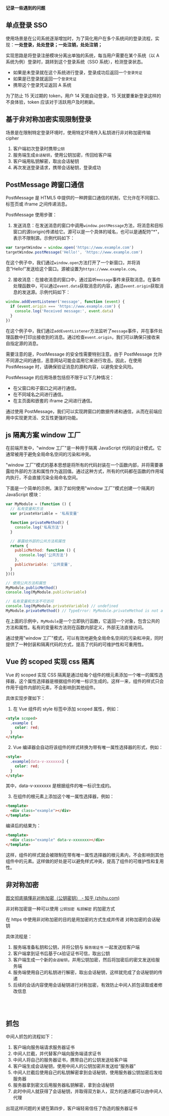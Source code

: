 **记录一些遇到的问题**

## 单点登录 SSO

使用场景是在公司系统逐渐增加时，为了简化用户在多个系统间的登录流程，实现：**一处登录，处处登录；一处注销，处处注销；**

实现思路是将登录注册模块分离出单独的系统，每当用户需要在某个系统（以 A 系统为例）登录时，跳转到这个登录系统（SSO 系统），检测登录状态。

- 如果是未登录就在这个系统进行登录，登录成功后返回一个`登录凭证`
- 如果是已登录就返回一个`登录凭证`
- 携带这个登录凭证返回 A 系统

为了防止 15 天过期的 token，用户 14 天能自动登录，15 天就要重新登录这样的不良体验，token 应该对于活跃用户及时刷新。

## 基于非对称加密实现限制登录

场景是在限制特定登录环境时，使用特定环境传入私钥进行非对称加密传输 cipher

1. 客户端初次登录时携带`公钥`
2. 服务端生成`会话秘钥`，使用公钥加密，传回给客户端
3. 客户端用私钥解密，取出会话秘钥
4. 再次发送登录请求，携带会话秘钥，登录成功

## PostMessage 跨窗口通信

PostMessage 是 HTML5 中提供的一种跨窗口通信的机制，它允许在不同窗口、标签页或 iframe 之间传递消息。

PostMessage 使用步骤：

1. 发送消息：在发送消息的窗口中调用`window.postMessage`方法，将消息和目标窗口的源(origin)传递给它。源可以是一个具体的域名，也可以是通配符"\*"，表示不限制源。示例代码如下：

```javascript
var targetWindow = window.open('https://www.example.com')
targetWindow.postMessage('Hello!', 'https://www.example.com')
```

在这个例子中，我们通过`window.open`方法打开了一个新窗口，并将消息"Hello!"发送给这个窗口。源被设置为`https://www.example.com`。

2. 接收消息：在接收消息的窗口中，通过监听`message`事件来获取消息。在事件处理函数中，可以通过`event.data`获取消息的内容，通过`event.origin`获取消息的发送源。示例代码如下：

```javascript
window.addEventListener('message', function (event) {
  if (event.origin === 'https://www.example.com') {
    console.log('Received message:', event.data)
  }
})
```

在这个例子中，我们通过`addEventListener`方法监听了`message`事件，并在事件处理函数中打印出接收到的消息。通过检查`event.origin`，我们可以确保只接收来自指定源的消息。

需要注意的是，PostMessage 的安全性需要特别注意。由于 PostMessage 允许不同源之间的通信，恶意网站可能会滥用它来进行攻击。因此，在使用 PostMessage 时，请确保验证消息的源和内容，以避免安全风险。

PostMessage 的应用场景包括但不限于以下几种情况：

- 在父窗口和子窗口之间进行通信。
- 在不同域名之间进行通信。
- 在主页面和嵌套的 iframe 之间进行通信。

通过使用 PostMessage，我们可以实现跨窗口的数据传递和通信，从而在前端应用中实现更灵活、交互性更强的功能。

## js 隔离方案 window 工厂

在前端开发中，"window 工厂"是一种用于隔离 JavaScript 代码的设计模式。它通常被用于避免全局命名空间的污染和冲突。

"window 工厂"模式的基本思想是将所有的代码封装在一个函数内部，并将需要暴露给外部的方法和属性作为返回值。通过这种方式，所有的代码都在函数的作用域内执行，不会直接污染全局命名空间。

下面是一个简单的示例，演示了如何使用"window 工厂"模式创建一个隔离的 JavaScript 模块：

```javascript
var MyModule = (function () {
  // 私有变量和方法
  var privateVariable = '私有变量'

  function privateMethod() {
    console.log('私有方法')
  }

  // 暴露给外部的公共方法和属性
  return {
    publicMethod: function () {
      console.log('公共方法')
    },
    publicVariable: '公共变量',
  }
})()

// 使用公共方法和属性
MyModule.publicMethod()
console.log(MyModule.publicVariable)

// 私有变量和方法不可访问
console.log(MyModule.privateVariable) // undefined
MyModule.privateMethod() // TypeError: MyModule.privateMethod is not a function
```

在上面的示例中，`MyModule`是一个立即执行函数，它返回一个对象，包含公共的方法和属性。私有的变量和方法则在函数内部定义，外部无法直接访问。

通过使用"window 工厂"模式，可以有效地避免全局命名空间的污染和冲突，同时提供了一种封装和隔离代码的方式，提高了代码的可维护性和可重用性。

## Vue 的 scoped 实现 css 隔离

Vue 的 scoped 实现 CSS 隔离是通过给每个组件的根元素添加一个唯一的属性选择器，这个属性选择器是根据组件的唯一标识生成的。这样一来，组件的样式只会作用于组件内部的元素，不会影响到其他组件。

具体实现步骤如下：

1. 在 Vue 组件的 style 标签中添加 scoped 属性，例如：

```html
<style scoped>
  .example {
    color: red;
  }
</style>
```

2. Vue 编译器会自动将该组件的样式转换为带有唯一属性选择器的形式，例如：

```html
<style>
  .example[data-v-xxxxxxx] {
    color: red;
  }
</style>
```

其中，data-v-xxxxxxx 是根据组件的唯一标识生成的。

3. 在组件的根元素上添加这个唯一属性选择器，例如：

```html
<template>
  <div class="example"></div>
</template>
```

编译后的结果为：

```html
<template>
  <div class="example" data-v-xxxxxxx></div>
</template>
```

这样，组件的样式就会被限制在带有唯一属性选择器的根元素内，不会影响到其他组件中的元素。这样做的好处是可以避免样式冲突，提高了组件的可维护性和复用性。

## 非对称加密

[图文彻底搞懂非对称加密（公钥密钥） - 知乎 (zhihu.com)](https://zhuanlan.zhihu.com/p/436455172)

非对称加密是一种可以使用 `公钥加密 私钥解密` 的加密方式

在 https 中使用非对称加密的目的是用加密的方式生成并传递 对称加密的会话秘钥

具体流程是：

1. 服务端准备私钥和公钥，并将公钥与 `服务端证书` 一起发送给客户端
2. 客户端拿到证书后基于`CA`验证证书可信，取出公钥
3. 客户端生成一个新的`会话秘钥`，并用公钥加密，然后将加密后的密文发送给服务端
4. 服务端使用自己的私钥进行解密，取出会话秘钥，这样就完成了会话秘钥的传递
5. 后续的会话内容使用会话秘钥进行对称加密，有效防止中间人抓包读取或者修改信息

<br/>

<br/>

## 抓包

中间人抓包的流程如下：

1. 客户端向服务端请求服务器证书
2. 中间人拦截，并代替客户端向服务端请求证书
3. 中间人将自己的服务器证书，携带自己的公钥发送给客户端
4. 客户端生成会话秘钥，使用中间人的公钥加密并发送给“服务器”
5. 中间人拦截后使用自己的私钥解密拿到会话秘钥，使用服务器公钥加密后发给服务器
6. 服务器拿到密文后用服务器私钥解密，拿到会话秘钥
7. 此时中间人就获得了会话秘钥，并取得双方新人，双方的通讯都可以由中间人代理

出现这样问题的关键在第四步，客户端轻易信任了伪造的服务器证书
